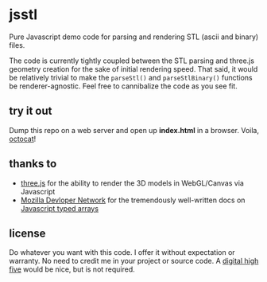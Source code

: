 jsstl
=====

Pure Javascript demo code for parsing and rendering STL (ascii and binary) files.

The code is currently tightly coupled between the STL parsing and three.js geometry creation for the sake of initial rendering speed. That said, it would be relatively trivial to make the `parseStl()` and `parseStlBinary()` functions be renderer-agnostic. Feel free to cannibalize the code as you see fit.

try it out
----------

Dump this repo on a web server and open up **index.html** in a browser. Voila, [octocat](http://www.thingiverse.com/thing:10367)!

thanks to
---------
* [three.js](https://github.com/mrdoob/three.js/) for the ability to render the 3D models in WebGL/Canvas via Javascript
* [Mozilla Devloper Network](https://developer.mozilla.org/en-US/) for the tremendously well-written docs on [Javascript typed arrays](https://developer.mozilla.org/en-US/docs/JavaScript/Typed_arrays)

license
-------

Do whatever you want with this code. I offer it without expectation or warranty. No need to credit me in your project or source code. A [digital high five](https://twitter.com/tonylukasavage) would be nice, but is not required.